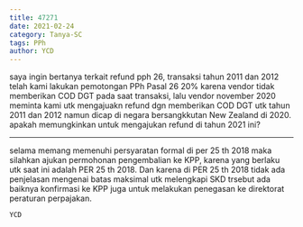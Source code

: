 ```yaml
---
title: 47271
date: 2021-02-24
category: Tanya-SC
tags: PPh
author: YCD
---
```


saya ingin bertanya terkait refund pph 26, transaksi tahun 2011 dan 2012 telah kami lakukan pemotongan PPh Pasal 26 20% karena vendor tidak memberikan COD DGT pada saat transaksi, lalu vendor november 2020 meminta kami utk mengajuakn refund dgn memberikan COD DGT utk tahun 2011 dan 2012 namun dicap di negara bersangkkutan New Zealand di 2020. apakah memungkinkan untuk mengajukan refund di tahun 2021 ini?

---

selama memang memenuhi persyaratan formal di per 25 th 2018 maka silahkan ajukan permohonan pengembalian ke KPP, karena yang berlaku utk saat ini adalah PER 25 th 2018. Dan karena di PER 25 th 2018 tidak ada penjelasan mengenai batas maksimal utk melengkapi SKD trsebut ada baiknya konfirmasi ke KPP juga untuk melakukan penegasan ke direktorat peraturan perpajakan.

`YCD`
